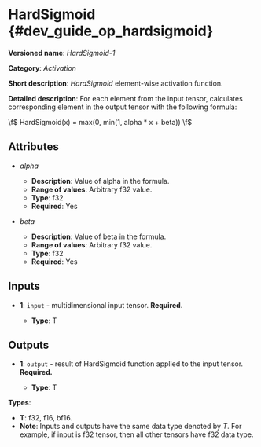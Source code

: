 # HardSigmoid {#dev_guide_op_hardsigmoid}

**Versioned name**: *HardSigmoid-1*

**Category**: *Activation*

**Short description**: *HardSigmoid* element-wise activation function.

**Detailed description**: For each element from the input tensor, calculates
corresponding element in the output tensor with the following formula:

  \f$ HardSigmoid(x) = max(0, min(1, alpha * x + beta)) \f$

## Attributes

* *alpha*

  * **Description**: Value of alpha in the formula.
  * **Range of values**: Arbitrary f32 value.
  * **Type**: f32
  * **Required**: Yes

* *beta*

  * **Description**: Value of beta in the formula.
  * **Range of values**: Arbitrary f32 value.
  * **Type**: f32
  * **Required**: Yes

## Inputs

* **1**: ``input`` - multidimensional input tensor. **Required.**

  * **Type**: T

## Outputs

* **1**: ``output`` - result of HardSigmoid function applied to the input tensor.
  **Required.**

  * **Type**: T

**Types**:

* **T**: f32, f16, bf16.
* **Note**: Inputs and outputs have the same data type denoted by *T*. For
  example, if input is f32 tensor, then all other tensors have f32 data type.
